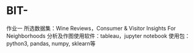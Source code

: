 # BIT-
作业一
所选数据集：Wine Reviews，Consumer & Visitor Insights For Neighborhoods
分析及作图使用软件：tableau，jupyter notebook
使用包：python3, pandas, numpy, sklearn等